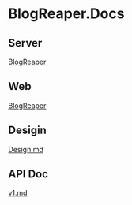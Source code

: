 # BlogReaper.Docs

## Server

[BlogReaper](https://github.com/XMatrixStudio/BlogReaper)

## Web

[BlogReaper](https://github.com/XMatrixStudio/BlogReaper.Web)

## Desigin

[Design.md](./Design.md)

## API Doc

[v1.md](./api/v1.md)
